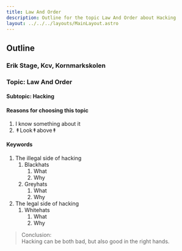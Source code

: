 ```yaml
---
title: Law And Order
description: Outline for the topic Law And Order about Hacking
layout: ../../../layouts/MainLayout.astro
---
```


## Outline

### Erik Stage, Kcv, Kornmarkskolen

### Topic: Law And Order

#### Subtopic: Hacking

#### Reasons for choosing this topic

1. I know something about it
2. ↟Look↟above↟

#### Keywords

1. The illegal side of hacking
    1. Blackhats
        1. What
        2. Why
    2. Greyhats
        1. What
        2. Why
2. The legal side of hacking
    1. Whitehats
        1. What
        2. Why

> Conclusion:<br/>
>Hacking can be both bad, but also good in the right hands.
<!--Made By: Erik Kirkegaard Stage <erikkirkegaardstage@gmail.com>-->